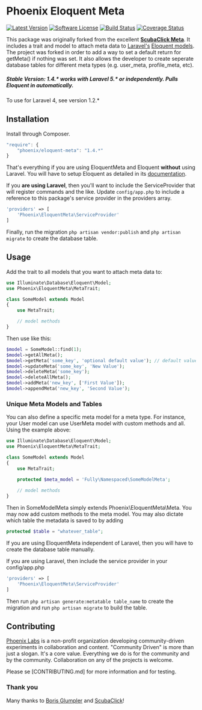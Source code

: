 # Phoenix Eloquent Meta

[![Latest Version](https://img.shields.io/github/release/phoenix-labs/eloquent-meta.svg?style=flat-square)](https://github.com/phoenix-labs/eloquent-meta/releases)
[![Software License](https://img.shields.io/badge/license-MIT-brightgreen.svg?style=flat-square)](LICENSE.md)
[![Build Status](https://img.shields.io/travis/phoenix-labs/eloquent-meta/master.svg?style=flat-square)](https://travis-ci.org/phoenix-labs/eloquent-meta)
[![Coverage Status](https://coveralls.io/repos/phoenix-labs/eloquent-meta/badge.svg?branch=master)](https://coveralls.io/r/phoenix-labs/eloquent-meta?branch=master)

This package was originally forked from the excellent **[ScubaClick Meta](https://github.com/ScubaClick/scubaclick-meta)**. It includes a trait and model to attach meta data to [Laravel's](http://laravel.com/) [Eloquent models](http://laravel.com/docs/eloquent). The project was forked in order to add a way to set a default return for getMeta() if nothing was set. It also allows the developer to create seperate database tables for different meta types (e.g. user_meta, profile_meta, etc).

##### Stable Version: 1.4.* works with Laravel 5.* or independently. Pulls Eloquent in automatically.
To use for Laravel 4, see version 1.2.*

## Installation

Install through Composer.

```js
"require": {
    "phoenix/eloquent-meta": "1.4.*"
}
```

That's everything if you are using EloquentMeta and Eloquent **without** using Laravel. You will have to setup Eloquent as detailed
in its [documentation](https://github.com/illuminate/database).

If you **are using Laravel**, then you'll want to include the ServiceProvider that will register commands and the like. Update `config/app.php` to include a reference to this package's service provider in the providers array.

```php
'providers' => [
    'Phoenix\EloquentMeta\ServiceProvider'
]
```

Finally, run the migration `php artisan vendor:publish` and `php artisan migrate` to create the database table.

## Usage
Add the trait to all models that you want to attach meta data to:

```php
use Illuminate\Database\Eloquent\Model;
use Phoenix\EloquentMeta\MetaTrait;

class SomeModel extends Model
{
    use MetaTrait;

    // model methods
}
```

Then use like this:

```php
$model = SomeModel::find(1);
$model->getAllMeta();
$model->getMeta('some_key', 'optional default value'); // default value only returned if no meta found.
$model->updateMeta('some_key', 'New Value');
$model->deleteMeta('some_key');
$model->deleteAllMeta();
$model->addMeta('new_key', ['First Value']);
$model->appendMeta('new_key', 'Second Value');
```

### Unique Meta Models and Tables
You can also define a specific meta model for a meta type. For instance, your User model can use UserMeta model with custom methods and all. Using the example above:

```php
use Illuminate\Database\Eloquent\Model;
use Phoenix\EloquentMeta\MetaTrait;

class SomeModel extends Model
{
    use MetaTrait;
    
    protected $meta_model = 'Fully\Namespaced\SomeModelMeta';

    // model methods
}
```
Then in SomeModelMeta simply extends Phoenix\EloquentMeta\Meta. You may now add custom methods to the meta model. You may also dictate which table the metadata is saved to by adding

```php
protected $table = "whatever_table";
```

If you are using EloquentMeta independent of Laravel, then you will have to create the database table manually.

If you are using Laravel, then include the service provider in your config/app.php

```php
'providers' => [
    'Phoenix\EloquentMeta\ServiceProvider'
]
```

Then run ```php artisan generate:metatable table_name``` to create the migration and run ```php artisan migrate``` to build the table.

## Contributing
[Phoenix Labs](http://phoenixlabstech.org) is a non-profit organization developing community-driven experiments in collaboration and content. "Community Driven" is more than just a slogan. It's a core value. Everything we do is for the community and by the community. Collaboration on any of the projects is welcome.

Please se [CONTRIBUTING.md] for more information and for testing.

### Thank you
Many thanks to [Boris Glumpler](https://github.com/shabushabu) and [ScubaClick](https://github.com/ScubaClick)!
